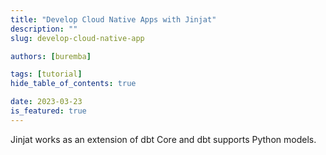 ```yaml
---
title: "Develop Cloud Native Apps with Jinjat"
description: ""
slug: develop-cloud-native-app

authors: [buremba]

tags: [tutorial]
hide_table_of_contents: true

date: 2023-03-23
is_featured: true
---
```


Jinjat works as an extension of dbt Core and dbt supports Python models.